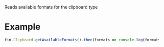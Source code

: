 Reads available formats for the clipboard type
# Example
```js
fin.Clipboard.getAvailableFormats().then(formats => console.log(formats)).catch(err => console.log(err));
```
